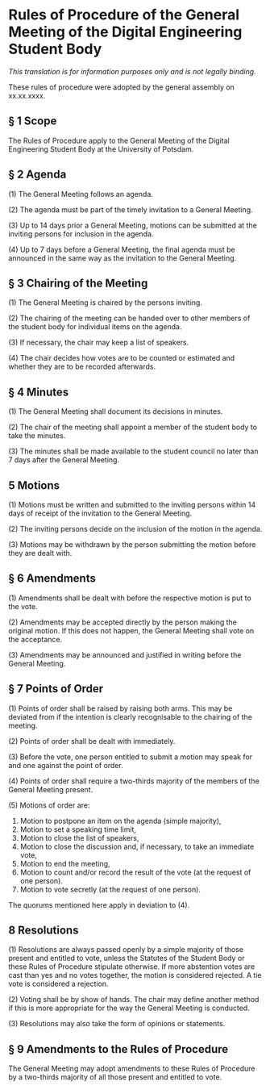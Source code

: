 # Rules of Procedure of the General Meeting of the Digital Engineering Student Body

*This translation is for information purposes only and is not legally binding.*

These rules of procedure were adopted by the general assembly on xx.xx.xxxx.

## § 1 Scope

The Rules of Procedure apply to the General Meeting of the Digital Engineering Student Body at the University of Potsdam.

## § 2 Agenda

(1) The General Meeting follows an agenda.

(2) The agenda must be part of the timely invitation to a General Meeting.

(3) Up to 14 days prior a General Meeting, motions can be submitted at the inviting persons for inclusion in the agenda.

(4) Up to 7 days before a General Meeting, the final agenda must be announced in the same way as the invitation to the General Meeting.

## § 3 Chairing of the Meeting

(1) The General Meeting is chaired by the persons inviting.

(2) The chairing of the meeting can be handed over to other members of the student body for individual items on the agenda.

(3) If necessary, the chair may keep a list of speakers.

(4) The chair decides how votes are to be counted or estimated and whether they are to be recorded afterwards.

## § 4 Minutes

(1) The General Meeting shall document its decisions in minutes.

(2) The chair of the meeting shall appoint a member of the student body to take the minutes.

(3) The minutes shall be made available to the student council no later than 7 days after the General Meeting.

## 5 Motions

(1) Motions must be written and submitted to the inviting persons within 14 days of receipt of the invitation to the General Meeting.

(2) The inviting persons decide on the inclusion of the motion in the agenda.

(3) Motions may be withdrawn by the person submitting the motion before they are dealt with.

## § 6 Amendments

(1) Amendments shall be dealt with before the respective motion is put to the vote.

(2) Amendments may be accepted directly by the person making the original motion. If this does not happen, the General Meeting shall vote on the acceptance.

(3) Amendments may be announced and justified in writing before the General Meeting.

## § 7 Points of Order

(1) Points of order shall be raised by raising both arms. This may be deviated from if the intention is clearly recognisable to the chairing of the meeting.

(2) Points of order shall be dealt with immediately.

(3) Before the vote, one person entitled to submit a motion may speak for and one against the point of order.

(4) Points of order shall require a two-thirds majority of the members of the General Meeting present.

(5) Motions of order are:
  1. Motion to postpone an item on the agenda (simple majority),
  2. Motion to set a speaking time limit,
  3. Motion to close the list of speakers,
  4. Motion to close the discussion and, if necessary, to take an immediate vote,
  5. Motion to end the meeting,
  6. Motion to count and/or record the result of the vote (at the request of one person).
  7. Motion to vote secretly (at the request of one person).
  
The quorums mentioned here apply in deviation to (4).

## 8 Resolutions

(1) Resolutions are always passed openly by a simple majority of those present and entitled to vote, unless the Statutes of the Student Body or these Rules of Procedure stipulate otherwise. If more abstention votes are cast than yes and no votes together, the motion is considered rejected. A tie vote is considered a rejection.

(2) Voting shall be by show of hands. The chair may define another method if this is more appropriate for the way the General Meeting is conducted.

(3) Resolutions may also take the form of opinions or statements.

## § 9 Amendments to the Rules of Procedure

The General Meeting may adopt amendments to these Rules of Procedure by a two-thirds majority of all those present and entitled to vote.
